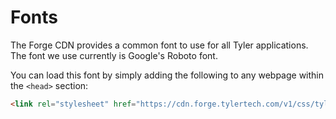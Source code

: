 # Fonts

The Forge CDN provides a common font to use for all Tyler applications. The font we use currently is Google's Roboto font.

You can load this font by simply adding the following to any webpage within the `<head>` section:

```html
<link rel="stylesheet" href="https://cdn.forge.tylertech.com/v1/css/tyler-font.css">
```
